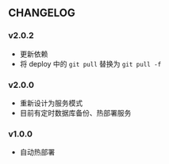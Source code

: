 
## CHANGELOG

### v2.0.2
- 更新依赖
- 将 deploy 中的 `git pull` 替换为 `git pull -f`

### v2.0.0
- 重新设计为服务模式
- 目前有定时数据库备份、热部署服务

### v1.0.0
- 自动热部署
